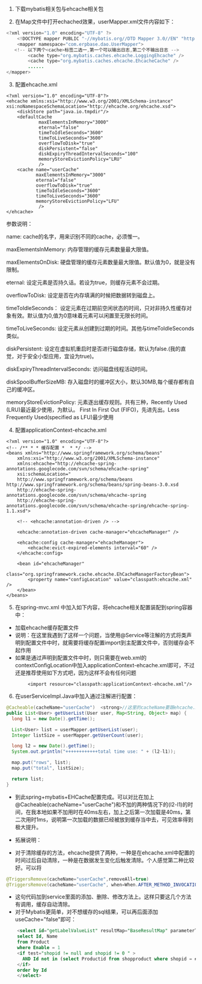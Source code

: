 1. 下载mybatis相关包与ehcache相关包

2. 在Map文件中打开echached效果，userMapper.xml文件内容如下：
```java
<?xml version="1.0" encoding="UTF-8" ?>  
    <!DOCTYPE mapper PUBLIC "-//mybatis.org//DTD Mapper 3.0//EN" "http://mybatis.org/dtd/mybatis-3-mapper.dtd" >  
    <mapper namespace="com.erpbase.dao.UserMapper">  
   <!-- 以下两个<cache>标签二选一,第一个可以输出日志,第二个不输出日志 -->  
        <cache type="org.mybatis.caches.ehcache.LoggingEhcache" />  
        <cache type="org.mybatis.caches.ehcache.EhcacheCache" />  
        ......  
</mapper>
```
3. 配置ehcache.xml

```config
<?xml version="1.0" encoding="UTF-8"?>    
<ehcache xmlns:xsi="http://www.w3.org/2001/XMLSchema-instance" xsi:noNamespaceSchemaLocation="http://ehcache.org/ehcache.xsd">  
    <diskStore path="java.io.tmpdir"/>   
    <defaultCache      
            maxElementsInMemory="3000"      
            eternal="false"      
            timeToIdleSeconds="3600"      
            timeToLiveSeconds="3600"      
            overflowToDisk="true"      
            diskPersistent="false"      
            diskExpiryThreadIntervalSeconds="100"      
            memoryStoreEvictionPolicy="LRU"      
            />      
    <cache name="userCache"      
           maxElementsInMemory="3000"      
           eternal="false"      
           overflowToDisk="true"      
           timeToIdleSeconds="3600"      
           timeToLiveSeconds="3600"      
           memoryStoreEvictionPolicy="LFU"      
            />    
</ehcache>
```
 参数说明：

 name: cache的名字，用来识别不同的cache，必须惟一。   

 maxElementsInMemory: 内存管理的缓存元素数量最大限值。   

 maxElementsOnDisk: 硬盘管理的缓存元素数量最大限值。默认值为0，就是没有限制。   

 eternal: 设定元素是否持久话。若设为true，则缓存元素不会过期。   

 overflowToDisk: 设定是否在内存填满的时候把数据转到磁盘上。

 timeToIdleSeconds： 设定元素在过期前空闲状态的时间，只对非持久性缓存对象有效。默认值为0,值为0意味着元素可以闲置至无限长时间。   

 timeToLiveSeconds: 设定元素从创建到过期的时间。其他与timeToIdleSeconds类似。   

 diskPersistent: 设定在虚拟机重启时是否进行磁盘存储，默认为false.(我的直觉，对于安全小型应用，宜设为true)。   

 diskExpiryThreadIntervalSeconds: 访问磁盘线程活动时间。   

 diskSpoolBufferSizeMB: 存入磁盘时的缓冲区大小，默认30MB,每个缓存都有自己的缓冲区。   

 memoryStoreEvictionPolicy: 元素逐出缓存规则。共有三种，Recently Used (LRU)最近最少使用，为默认。 First In First Out (FIFO)，先进先出。Less Frequently Used(specified as LFU)最少使用

4. 配置applicationContext-ehcache.xml
```config
<?xml version="1.0" encoding="UTF-8"?>  
<!-- /** * * 缓存配置 *  * */ -->  
<beans xmlns="http://www.springframework.org/schema/beans"  
    xmlns:xsi="http://www.w3.org/2001/XMLSchema-instance"  
    xmlns:ehcache="http://ehcache-spring-annotations.googlecode.com/svn/schema/ehcache-spring"  
    xsi:schemaLocation="      
    http://www.springframework.org/schema/beans http://www.springframework.org/schema/beans/spring-beans-3.0.xsd      
    http://ehcache-spring-annotations.googlecode.com/svn/schema/ehcache-spring    
    http://ehcache-spring-annotations.googlecode.com/svn/schema/ehcache-spring/ehcache-spring-1.1.xsd">  

    <!-- <ehcache:annotation-driven /> -->  

    <ehcache:annotation-driven cache-manager="ehcacheManager" />  

    <ehcache:config cache-manager="ehcacheManager">  
        <ehcache:evict-expired-elements interval="60" />  
    </ehcache:config>  

    <bean id="ehcacheManager"  
        class="org.springframework.cache.ehcache.EhCacheManagerFactoryBean">  
        <property name="configLocation" value="classpath:ehcache.xml" />  
    </bean>  
</beans>
```
5. 在spring-mvc.xml 中加入如下内容，将ehcache相关配置装配到spring容器中：
  - 加载ehcache缓存配置文件     
  - 说明：在这里我遇到了这样一个问题，当使用@Service等注解的方式将类声明到配置文件中时，就需要将缓存配置import到主配置文件中，否则缓存会不起作用    
  - 如果是通过<bean>声明到配置文件中时，则只需要在web.xml的contextConfigLocation中加入applicationContext-ehcache.xml即可，不过还是推荐使用如下方式吧，因为这样不会有任何问题      
```config
        <import resource="classpath:applicationContext-ehcache.xml"/>  
```

6. 在userServiceImpl.Java中加入通过注解进行配置：
 ```Java
 @Cacheable(cacheName="userCache")  <strong>//这里的cacheName要跟ehcache.xml中保持一致</strong>  
public List<User> getUserList(User user, Map<String, Object> map) {  
   long l1 = new Date().getTime();  

   List<User> list = userMapper.getUserList(user);  
   Integer listSize = userMapper.getUserCount(user);  

   long l2 = new Date().getTime();  
   System.out.println("++++++++++++total time use: " + (l2-l1));  

   map.put("rows", list);  
   map.put("total", listSize);  

   return list;  
}  
```
- 到此spring+mybatis+EHCache配置完成。可以对比在加上@Cacheable(cacheName="userCache")和不加的两种情况下的(l2-l1)的时间，在我本地如果不加用时在40ms左右，加上之后第一次加载是40ms，第二次用时1ms，说明第一次加载的数据已经被放到缓存当中去，可见效率得到极大提升。

- 拓展说明：

- 对于清除缓存的方法，ehcache提供了两种，一种是在ehcache.xml中配置的时间过后自动清除，一种是在数据发生变化后触发清除。个人感觉第二种比较好。可以将
 ```Java
@TriggersRemove(cacheName="userCache",removeAll=true)
@TriggersRemove(cacheName="userCache", when=When.AFTER_METHOD_INVOCATION, removeAll=true)
 ```
- 这句代码加到service里面的添加、删除、修改方法上。这样只要这几个方法有调用，缓存自动清除。
- 对于Mybatis更简单，对不想缓存的sql结果，可以再后面添加useCache="false"即可：
 ```sql
     <select id="getLabelValueList" resultMap="BaseResultMap" parameterType="com.Product" useCache="false">  
     select Id, Name  
     from Product  
     where Enable = 1  
     <if test="shopid != null and shopid != 0 " >  
       AND Id not in (select Productid from shopproduct where shopid = #{shopid})   
     </if>  
     order by Id  
     </select>  
 ```
